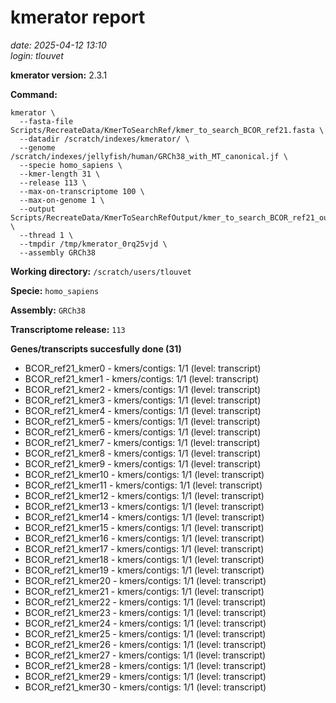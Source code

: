 # kmerator report
*date: 2025-04-12 13:10*  
*login: tlouvet*

**kmerator version:** 2.3.1

**Command:**

```
kmerator \
  --fasta-file Scripts/RecreateData/KmerToSearchRef/kmer_to_search_BCOR_ref21.fasta \
  --datadir /scratch/indexes/kmerator/ \
  --genome /scratch/indexes/jellyfish/human/GRCh38_with_MT_canonical.jf \
  --specie homo_sapiens \
  --kmer-length 31 \
  --release 113 \
  --max-on-transcriptome 100 \
  --max-on-genome 1 \
  --output Scripts/RecreateData/KmerToSearchRefOutput/kmer_to_search_BCOR_ref21_output \
  --thread 1 \
  --tmpdir /tmp/kmerator_0rq25vjd \
  --assembly GRCh38
```

**Working directory:** `/scratch/users/tlouvet`

**Specie:** `homo_sapiens`

**Assembly:** `GRCh38`

**Transcriptome release:** `113`

**Genes/transcripts succesfully done (31)**

- BCOR_ref21_kmer0 - kmers/contigs: 1/1 (level: transcript)
- BCOR_ref21_kmer1 - kmers/contigs: 1/1 (level: transcript)
- BCOR_ref21_kmer2 - kmers/contigs: 1/1 (level: transcript)
- BCOR_ref21_kmer3 - kmers/contigs: 1/1 (level: transcript)
- BCOR_ref21_kmer4 - kmers/contigs: 1/1 (level: transcript)
- BCOR_ref21_kmer5 - kmers/contigs: 1/1 (level: transcript)
- BCOR_ref21_kmer6 - kmers/contigs: 1/1 (level: transcript)
- BCOR_ref21_kmer7 - kmers/contigs: 1/1 (level: transcript)
- BCOR_ref21_kmer8 - kmers/contigs: 1/1 (level: transcript)
- BCOR_ref21_kmer9 - kmers/contigs: 1/1 (level: transcript)
- BCOR_ref21_kmer10 - kmers/contigs: 1/1 (level: transcript)
- BCOR_ref21_kmer11 - kmers/contigs: 1/1 (level: transcript)
- BCOR_ref21_kmer12 - kmers/contigs: 1/1 (level: transcript)
- BCOR_ref21_kmer13 - kmers/contigs: 1/1 (level: transcript)
- BCOR_ref21_kmer14 - kmers/contigs: 1/1 (level: transcript)
- BCOR_ref21_kmer15 - kmers/contigs: 1/1 (level: transcript)
- BCOR_ref21_kmer16 - kmers/contigs: 1/1 (level: transcript)
- BCOR_ref21_kmer17 - kmers/contigs: 1/1 (level: transcript)
- BCOR_ref21_kmer18 - kmers/contigs: 1/1 (level: transcript)
- BCOR_ref21_kmer19 - kmers/contigs: 1/1 (level: transcript)
- BCOR_ref21_kmer20 - kmers/contigs: 1/1 (level: transcript)
- BCOR_ref21_kmer21 - kmers/contigs: 1/1 (level: transcript)
- BCOR_ref21_kmer22 - kmers/contigs: 1/1 (level: transcript)
- BCOR_ref21_kmer23 - kmers/contigs: 1/1 (level: transcript)
- BCOR_ref21_kmer24 - kmers/contigs: 1/1 (level: transcript)
- BCOR_ref21_kmer25 - kmers/contigs: 1/1 (level: transcript)
- BCOR_ref21_kmer26 - kmers/contigs: 1/1 (level: transcript)
- BCOR_ref21_kmer27 - kmers/contigs: 1/1 (level: transcript)
- BCOR_ref21_kmer28 - kmers/contigs: 1/1 (level: transcript)
- BCOR_ref21_kmer29 - kmers/contigs: 1/1 (level: transcript)
- BCOR_ref21_kmer30 - kmers/contigs: 1/1 (level: transcript)
